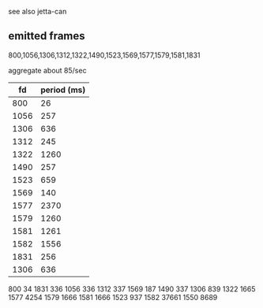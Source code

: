 see also jetta-can

## emitted frames
800,1056,1306,1312,1322,1490,1523,1569,1577,1579,1581,1831

aggregate about 85/sec

| fd | period (ms) |
|--- |--- |
800 | 26 |
1056 | 257 
1306 | 636
1312 | 245
1322 | 1260
1490 | 257
1523 | 659
1569 | 140
1577 | 2370
1579 | 1260
1581 | 1261
1582 | 1556
1831 | 256
1306 | 636

800 34
1831 336
1056 336
1312 337
1569 187
1490 337
1306 839
1322 1665
1577 4254
1579 1666
1581 1666
1523 937
1582 37661
1550 8689